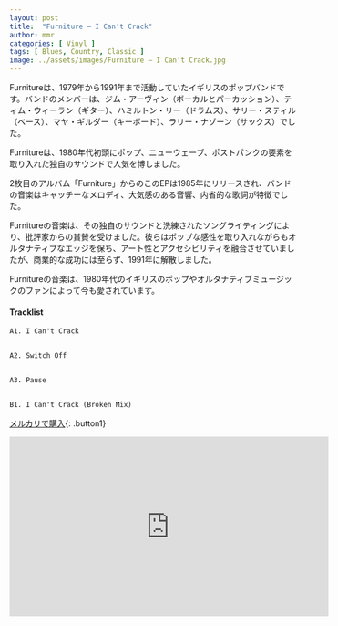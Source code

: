 ```yaml
---
layout: post
title:  "Furniture – I Can't Crack"
author: mmr
categories: [ Vinyl ]
tags: [ Blues, Country, Classic ]
image: ../assets/images/Furniture – I Can't Crack.jpg
---
```


Furnitureは、1979年から1991年まで活動していたイギリスのポップバンドです。バンドのメンバーは、ジム・アーヴィン（ボーカルとパーカッション）、ティム・ウィーラン（ギター）、ハミルトン・リー（ドラムス）、サリー・スティル（ベース）、マヤ・ギルダー（キーボード）、ラリー・ナゾーン（サックス）でした。

Furnitureは、1980年代初頭にポップ、ニューウェーブ、ポストパンクの要素を取り入れた独自のサウンドで人気を博しました。

2枚目のアルバム「Furniture」からのこのEPは1985年にリリースされ、バンドの音楽はキャッチーなメロディ、大気感のある音響、内省的な歌詞が特徴でした。

Furnitureの音楽は、その独自のサウンドと洗練されたソングライティングにより、批評家からの賞賛を受けました。彼らはポップな感性を取り入れながらもオルタナティブなエッジを保ち、アート性とアクセシビリティを融合させていましたが、商業的な成功には至らず、1991年に解散しました。

Furnitureの音楽は、1980年代のイギリスのポップやオルタナティブミュージックのファンによって今も愛されています。

#### Tracklist
```md
A1. I Can't Crack


A2. Switch Off


A3. Pause


B1. I Can't Crack (Broken Mix)
```

[メルカリで購入](https://jp.mercari.com/item/m82619779908?afid=6142608987){: .button1}

<iframe width="560" height="315" src="https://www.youtube.com/embed/JBF47g82WSc?si=sWNEsaHxVGu3g_CD" title="YouTube video player" frameborder="0" allow="accelerometer; autoplay; clipboard-write; encrypted-media; gyroscope; picture-in-picture; web-share" referrerpolicy="strict-origin-when-cross-origin" allowfullscreen></iframe>